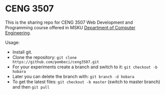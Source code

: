 # CENG 3507 
This is the sharing repo for CENG 3507 Web Development and Programming course offered in MSKU [Department of Computer Engineering](http://bilmuh.mu.edu.tr/).

Usage:

* Install git.
* Clone the repository: `git clone https://github.com/pembeci/ceng3507.git`
* For your experiments create a branch and switch to it: `git checkout -b hobara`
* Later you can delete the branch with: `git branch -d hobara`
* To get the latest files: `git checkout -b master` (switch to master branch) and then `git pull`
